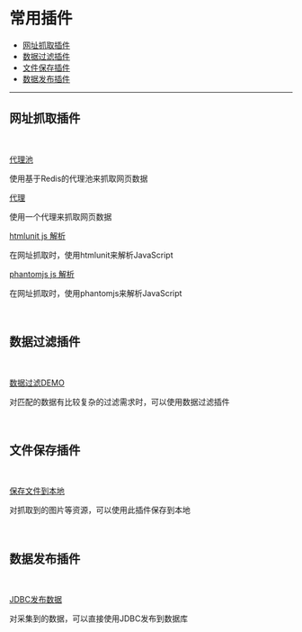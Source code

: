 常用插件
=========================


*   [网址抓取插件](#urlfetch)
*   [数据过滤插件](#datafilter)
*   [文件保存插件](#filesave)
*   [数据发布插件](#datadeploy)

* * *

<h2 id="urlfetch">网址抓取插件</h2>
<br/>

 [代理池](https://github.com/speed/newcrawler-plugin-urlfetch-proxypool)
 
   使用基于Redis的代理池来抓取网页数据

 
 [代理](https://github.com/speed/newcrawler-plugin-urlfetch-proxy)
 
   使用一个代理来抓取网页数据
   

 [htmlunit js 解析](https://github.com/speed/newcrawler-plugin-urlfetch-js)
 
   在网址抓取时，使用htmlunit来解析JavaScript
   
   
 [phantomjs js 解析](https://github.com/speed/newcrawler-plugin-urlfetch-phantomjs)
 
   在网址抓取时，使用phantomjs来解析JavaScript
   
<br/>

<h2 id="datafilter">数据过滤插件</h2>

<br/>

 [数据过滤DEMO](https://github.com/speed/newcrawler-plugin-datafilter-demo)
 
   对匹配的数据有比较复杂的过滤需求时，可以使用数据过滤插件

<br/>

<h2 id="filesave">文件保存插件</h2>

<br/>

 [保存文件到本地](https://github.com/speed/newcrawler-plugin-filesave-local)
 
   对抓取到的图片等资源，可以使用此插件保存到本地

<br/>

<h2 id="datadeploy">数据发布插件</h2>

<br/>

 [JDBC发布数据](https://github.com/speed/newcrawler-plugin-datadeploy-jdbc)

  对采集到的数据，可以直接使用JDBC发布到数据库
    
